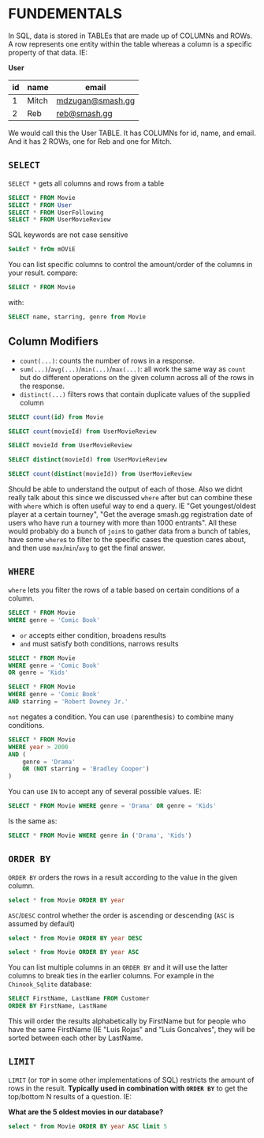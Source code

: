 # FUNDEMENTALS

In SQL, data is stored in TABLEs that are made up of COLUMNs and ROWs. A row represents one entity within the table whereas a column is a specific property of that data. IE:

**User**

| id | name | email |
|---|--------|------|
| 1 | Mitch | mdzugan@smash.gg |
| 2 | Reb | reb@smash.gg|

We would call this the User TABLE. It has COLUMNs for id, name, and email. And it has 2 ROWs, one for Reb and one for Mitch.

## `SELECT`
`SELECT *` gets all columns and rows from a table
```SQL
SELECT * FROM Movie
SELECT * FROM User
SELECT * FROM UserFollowing
SELECT * FROM UserMovieReview
```
SQL keywords are not case sensitive
```SQL
SeLEcT * frOm mOViE
```	


You can list specific columns to control the amount/order of the columns in your result.
compare:
```SQL
SELECT * FROM Movie
```
with:
```SQL
SELECT name, starring, genre from Movie
```			

## Column Modifiers
* `count(...)`: counts the number of rows in a response.
* `sum(...)`/`avg(...)`/`min(...)`/`max(...)`: all work the same way as `count` but do different operations on the given column across all of the rows in the response.
* `distinct(...)` filters rows that contain duplicate values of the supplied column

```SQL
SELECT count(id) from Movie
```
```SQL
SELECT count(movieId) from UserMovieReview
```
```SQL
SELECT movieId from UserMovieReview
```
```SQL
SELECT distinct(movieId) from UserMovieReview
```
```SQL
SELECT count(distinct(movieId)) from UserMovieReview
```
Should be able to understand the output of each of those. Also we didnt really talk about this since we discussed `where` after but can combine these with `where` which is often useful way to end a query. IE "Get youngest/oldest player at a certain tourney", "Get the average smash.gg registration date of users who have run a tourney with more than 1000 entrants". All these would probably do a bunch of `join`s to gather data from a bunch of tables, have some `where`s to filter to the specific cases the question cares about, and then use `max`/`min`/`avg` to get the final answer.

## `WHERE`
`where` lets you filter the rows of a table based on certain conditions of a column.
```SQL
SELECT * FROM Movie
WHERE genre = 'Comic Book'
```
* `or` accepts either condition, broadens results
* `and` must satisfy both conditions, narrows results
```SQL
SELECT * FROM Movie
WHERE genre = 'Comic Book'
OR genre = 'Kids'
```
```SQL
SELECT * FROM Movie
WHERE genre = 'Comic Book'
AND starring = 'Robert Downey Jr.'
```
`not` negates a condition. You can use `(`parenthesis`)` to combine many conditions.
```SQL
SELECT * FROM Movie
WHERE year > 2000
AND (
	genre = 'Drama'
	OR (NOT starring = 'Bradley Cooper')
)
```
You can use `IN` to accept any of several possible values. IE:
```SQL
SELECT * FROM Movie WHERE genre = 'Drama' OR genre = 'Kids'
```
Is the same as:
```SQL
SELECT * FROM Movie WHERE genre in ('Drama', 'Kids')
```

## `ORDER BY`
`ORDER BY` orders the rows in a result according to the value in the given column.
```SQL
select * from Movie ORDER BY year
```
`ASC`/`DESC` control whether the order is ascending or descending (`ASC` is assumed by default)

```SQL
select * from Movie ORDER BY year DESC
```
```SQL
select * from Movie ORDER BY year ASC
```
You can list multiple columns in an `ORDER BY` and it will use the latter columns to break ties in the earlier columns. For example in the `Chinook_Sqlite` database:

```SQL
SELECT FirstName, LastName FROM Customer
ORDER BY FirstName, LastName
```
This will order the results alphabetically by FirstName but for people who have the same FirstName (IE "Luis Rojas" and "Luis Goncalves", they will be sorted between each other by LastName.

## `LIMIT`
`LIMIT` (or `TOP` in some other implementations of SQL) restricts the amount of rows in the result. **Typically used in combination with `ORDER BY`** to get the top/bottom N results of a question. IE:

**What are the 5 oldest movies in our database?**
```SQL
select * from Movie ORDER BY year ASC limit 5
```
